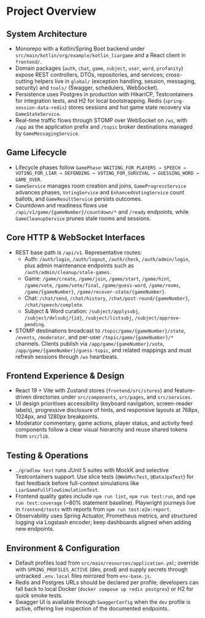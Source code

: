 # Project Overview

## System Architecture
- Monorepo with a Kotlin/Spring Boot backend under `src/main/kotlin/org/example/kotlin_liargame` and a React client in `frontend/`.
- Domain packages (`auth`, `chat`, `game`, `subject`, `user`, `word`, `profanity`) expose REST controllers, DTOs, repositories, and services; cross-cutting helpers live in `global/` (exception handling, session, messaging, security) and `tools/` (Swagger, schedulers, WebSocket).
- Persistence uses Postgres in production with HikariCP, Testcontainers for integration tests, and H2 for local bootstrapping. Redis (`spring-session-data-redis`) stores sessions and hot game state recovery via `GameStateService`.
- Real-time traffic flows through STOMP over WebSocket on `/ws`, with `/app` as the application prefix and `/topic` broker destinations managed by `GameMessagingService`.

## Game Lifecycle
- Lifecycle phases follow `GamePhase`: `WAITING_FOR_PLAYERS → SPEECH → VOTING_FOR_LIAR → DEFENDING → VOTING_FOR_SURVIVAL → GUESSING_WORD → GAME_OVER`.
- `GameService` manages room creation and joins, `GameProgressService` advances phases, `VotingService` and `EnhancedVotingService` count ballots, and `GameResultService` persists outcomes.
- Countdown and readiness flows use `/api/v1/game/{gameNumber}/countdown/*` and `/ready` endpoints, while `GameCleanupService` prunes stale rooms and sessions.

## Core HTTP & WebSocket Interfaces
- REST base path is `/api/v1`. Representative routes:
  - Auth: `/auth/login`, `/auth/logout`, `/auth/check`, `/auth/admin/login`, plus admin maintenance endpoints such as `/auth/admin/cleanup/stale-games`.
  - Game: `/game/create`, `/game/join`, `/game/start`, `/game/hint`, `/game/vote`, `/game/vote/final`, `/game/guess-word`, `/game/rooms`, `/game/{gameNumber}`, `/game/recover-state/{gameNumber}`.
  - Chat: `/chat/send`, `/chat/history`, `/chat/post-round/{gameNumber}`, `/chat/speech/complete`.
  - Subject & Word curation: `/subject/applysubj`, `/subject/delsubj/{id}`, `/subject/listsubj`, `/subject/approve-pending`.
- STOMP destinations broadcast to `/topic/game/{gameNumber}/state`, `/events`, `/moderator`, and per-user `/topic/game/{gameNumber}/*` channels. Clients publish via `/app/game/{gameNumber}/vote`, `/app/game/{gameNumber}/guess-topic`, and related mappings and must refresh sessions through `/ws` heartbeats.

## Frontend Experience & Design
- React 19 + Vite with Zustand stores (`frontend/src/stores`) and feature-driven directories under `src/components`, `src/pages`, and `src/services`.
- UI design prioritises accessibility (keyboard navigation, screen-reader labels), progressive disclosure of hints, and responsive layouts at 768px, 1024px, and 1280px breakpoints.
- Moderator commentary, game actions, player status, and activity feed components follow a clear visual hierarchy and reuse shared tokens from `src/lib`.

## Testing & Operations
- `./gradlew test` runs JUnit 5 suites with MockK and selective Testcontainers support. Use slice tests (`@WebMvcTest`, `@DataJpaTest`) for fast feedback before full-context simulations like `LiarGameFullFlowSimulationTest`.
- Frontend quality gates include `npm run lint`, `npm run test:run`, and `npm run test:coverage` (~80% statement baseline). Playwright journeys live in `frontend/tests` with reports from `npm run test:e2e:report`.
- Observability uses Spring Actuator, Prometheus metrics, and structured logging via Logstash encoder; keep dashboards aligned when adding new endpoints.

## Environment & Configuration
- Default profiles load from `src/main/resources/application.yml`; override with `SPRING_PROFILES_ACTIVE` (dev, prod) and supply secrets through untracked `.env.local` files mirrored from `env-base.js`.
- Redis and Postgres URLs should be declared per profile; developers can fall back to local Docker (`docker compose up redis postgres`) or H2 for quick smoke tests.
- Swagger UI is available through `SwaggerConfig` when the `dev` profile is active, offering live inspection of the documented endpoints.
